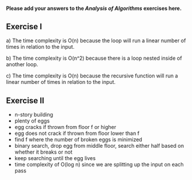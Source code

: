 #### Please add your answers to the ***Analysis of  Algorithms*** exercises here.

## Exercise I

a) The time complexity is O(n) because the loop will run a linear number of times in relation to the input.


b) The time complexity is O(n^2) because there is a loop nested inside of another loop.


c) The time complexity is O(n) because the recursive function will run a linear number of times in relation to the input.

## Exercise II

- n-story building
- plenty of eggs
- egg cracks if thrown from floor f or higher
- egg does not crack if thrown from floor lower than f
- find f where the number of broken eggs is minimized
- binary search, drop egg from middle floor, search either half based on whether it breaks or not
- keep searching until the egg lives
- time complexity of O(log n) since we are splitting up the input on each pass